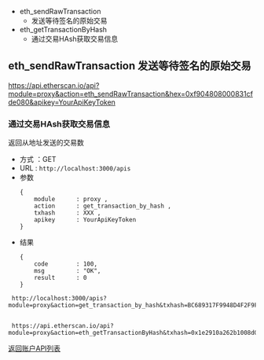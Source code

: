 - eth_sendRawTransaction 
    - 发送等待签名的原始交易
- eth_getTransactionByHash 
    - 通过交易HAsh获取交易信息


## eth_sendRawTransaction 发送等待签名的原始交易

https://api.etherscan.io/api?module=proxy&action=eth_sendRawTransaction&hex=0xf904808000831cfde080&apikey=YourApiKeyToken


### 通过交易HAsh获取交易信息

返回从地址发送的交易数

- 方式 ：GET
- URL : `http://localhost:3000/apis`
- 参数
    ```
    {
        module      : proxy ,
        action      : get_transaction_by_hash ,
        txhash      : XXX ,
        apikey      : YourApiKeyToken
    }
    ```
- 结果
    ```
    {
        code        : 100,
        msg         : "OK",
        result      : 0
    }
    ```

```
 http://localhost:3000/apis?module=proxy&action=get_transaction_by_hash&txhash=BC689317F9948D4F2F9F7B9B13B61ED543F83A4823DAEBCDA75BFD4656743450&apikey=YourApiKeyToken


 https://api.etherscan.io/api?module=proxy&action=eth_getTransactionByHash&txhash=0x1e2910a262b1008d0616a0beb24c1a491d78771baa54a33e66065e03b1f46bc1&apikey=YourApiKeyToken
```

[返回账户API列表](#账户API列表)